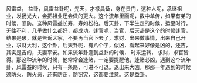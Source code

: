 风雷益， 益卦，风雷益卦呢，先天，才禄具备，身在贵门，这种人呢，承继祖业，发扬光大，会把祖业还会做的更大。这个流年里面呢，数中单传，如果有弟的时候，须防。这种风雷益长寿，寿如松柏。后天卦，下半生走的时候，运至时行，无往不利，几乎做什么都好，都成功。逢官呢，当官，后天卦是这个的时候逢官，结果是破，就是告诉大家，不要再当官下去了，求财，出来做事情，出来自己开业，求财大利，这个卦，后天卦呢，有八个字，似凶，看起来好像是凶的，还吉，其实是吉的，夫妻平安。如果流年卦逢到益卦的时候， 时来运转， 求财，求官皆得。那这种流年的时候，他常常会逢赌，一定要提醒他，逢赌必凶，遇到这个流年卦，风雷益的时候，只有一条路，可进不可退。退出来大凶，那那一年遇到的时候须防火，防火恶，还有防窃，防窃灾，这都要注意。这是益卦。